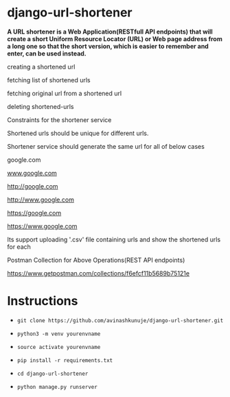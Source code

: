 # django-url-shortener

**A URL shortener is a Web Application(RESTfull API endpoints) that will create a short Uniform Resource Locator (URL) or Web page address from a long one so that the short version, which is easier to remember and enter, can be used instead.**

creating a shortened url

fetching list of shortened urls

fetching original url from a shortened url

deleting shortened-urls

Constraints for the shortener service

Shortened urls should be unique for different urls.

Shortener service should generate the same url for all of below cases

google.com

www.google.com

http://google.com

http://www.google.com

https://google.com

https://www.google.com

Its support uploading '.csv' file containing urls and show the shortened urls for each

Postman Collection for Above Operations(REST API endpoints)

https://www.getpostman.com/collections/f6efcf11b5689b75121e

# Instructions

- `git clone https://github.com/avinashkunuje/django-url-shortener.git`

- `python3 -m venv yourenvname`

- `source activate yourenvname`

- `pip install -r requirements.txt`

- `cd django-url-shortener`

- `python manage.py runserver`
